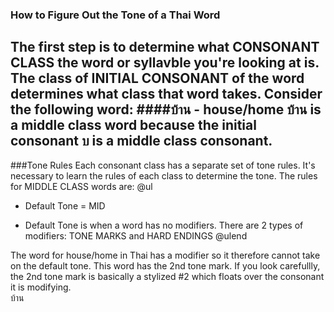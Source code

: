 ### How to Figure Out the Tone of a Thai Word

The first step is to determine what CONSONANT CLASS the word or syllavble you're looking at is.  
The class of INITIAL CONSONANT of the word determines what class that word takes.
Consider the following word:
####บ้าน - house/home 
บ้าน is a middle class word because the initial consonant บ is a middle class consonant.  
---
###Tone Rules
Each consonant class has a separate set of tone rules.  It's necessary to learn the rules of each class to determine the tone. 
The rules for MIDDLE CLASS words are:
@ul
- Default Tone = MID 
+ Default Tone is when a word has no modifiers.  There are 2 types of modifiers: TONE MARKS and HARD ENDINGS
@ulend

The word for house/home in Thai has a modifier so it therefore cannot take on the default tone.  This word has the 2nd tone mark.  If you look carefullly, the 2nd tone mark is basically a stylized #2 which floats over the consonant it is modifying.  
บ้าน 
